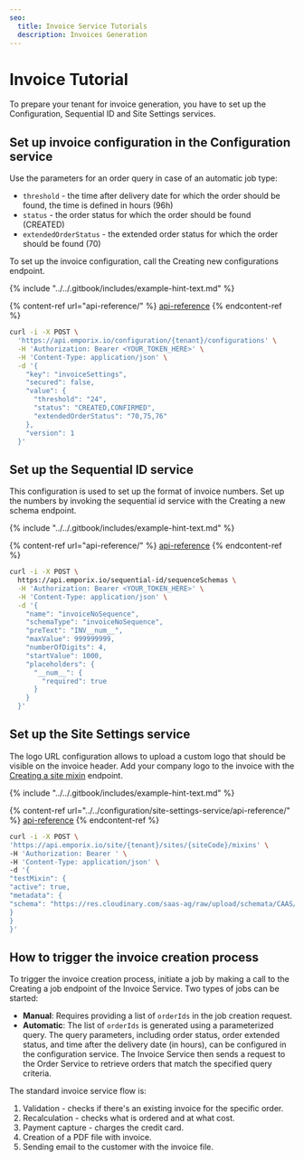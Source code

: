 ```yaml
---
seo:
  title: Invoice Service Tutorials
  description: Invoices Generation
---
```


# Invoice Tutorial

To prepare your tenant for invoice generation, you have to set up the Configuration, Sequential ID and Site Settings services.

## Set up invoice configuration in the Configuration service

Use the parameters for an order query in case of an automatic job type:

* `threshold` - the time after delivery date for which the order should be found, the time is defined in hours (96h)
* `status` - the order status for which the order should be found (CREATED)
* `extendedOrderStatus` - the extended order status for which the order should be found (70)

To set up the invoice configuration, call the Creating new configurations endpoint.

{% include "../../.gitbook/includes/example-hint-text.md" %}

{% content-ref url="api-reference/" %}
[api-reference](api-reference/)
{% endcontent-ref %}

```bash
curl -i -X POST \
  'https://api.emporix.io/configuration/{tenant}/configurations' \
  -H 'Authorization: Bearer <YOUR_TOKEN_HERE>' \
  -H 'Content-Type: application/json' \
  -d '{
    "key": "invoiceSettings",
    "secured": false,
    "value": {
      "threshold": "24",
      "status": "CREATED,CONFIRMED",
      "extendedOrderStatus": "70,75,76"
    },
    "version": 1
  }'
```

## Set up the Sequential ID service

This configuration is used to set up the format of invoice numbers. Set up the numbers by invoking the sequential id service with the Creating a new schema endpoint.

{% include "../../.gitbook/includes/example-hint-text.md" %}

{% content-ref url="api-reference/" %}
[api-reference](api-reference/)
{% endcontent-ref %}

```bash
curl -i -X POST \
  https://api.emporix.io/sequential-id/sequenceSchemas \
  -H 'Authorization: Bearer <YOUR_TOKEN_HERE>' \
  -H 'Content-Type: application/json' \
  -d '{
    "name": "invoiceNoSequence",
    "schemaType": "invoiceNoSequence",
    "preText": "INV__num__",
    "maxValue": 999999999,
    "numberOfDigits": 4,
    "startValue": 1000,
    "placeholders": {
      "__num__": {
        "required": true
      }
    }
  }'
```

## Set up the Site Settings service

The logo URL configuration allows to upload a custom logo that should be visible on the invoice header.
Add your company logo to the invoice with the [Creating a site mixin](https://emporix.gitbook.io/documentation-portal/api-references/api-guides-and-references/configuration/site-settings-service/api-reference/mixins#post-site-tenant-sites-sitecode-mixins) endpoint.

{% include "../../.gitbook/includes/example-hint-text.md" %}

{% content-ref url="../../configuration/site-settings-service/api-reference/" %}
[api-reference](../../configuration/site-settings-service/api-reference/)
{% endcontent-ref %}

```bash
curl -i -X POST \
'https://api.emporix.io/site/{tenant}/sites/{siteCode}/mixins' \
-H 'Authorization: Bearer ' \
-H 'Content-Type: application/json' \
-d '{
"testMixin": {
"active": true,
"metadata": {
"schema": "https://res.cloudinary.com/saas-ag/raw/upload/schemata/CAAS/testMixin.json"
}
}
}'
```

## How to trigger the invoice creation process

To trigger the invoice creation process, initiate a job by making a call to the Creating a job endpoint of the Invoice Service. Two types of jobs can be started:

* **Manual**: Requires providing a list of `orderIds` in the job creation request.
* **Automatic**: The list of `orderIds` is generated using a parameterized query. The query parameters, including order status, order extended status, and time after the delivery date (in hours), can be configured in the configuration service. The Invoice Service then sends a request to the Order Service to retrieve orders that match the specified query criteria.

The standard invoice service flow is:

1. Validation - checks if there's an existing invoice for the specific order.
2. Recalculation - checks what is ordered and at what cost.
3. Payment capture - charges the credit card.
4. Creation of a PDF file with invoice.
5. Sending email to the customer with the invoice file.
